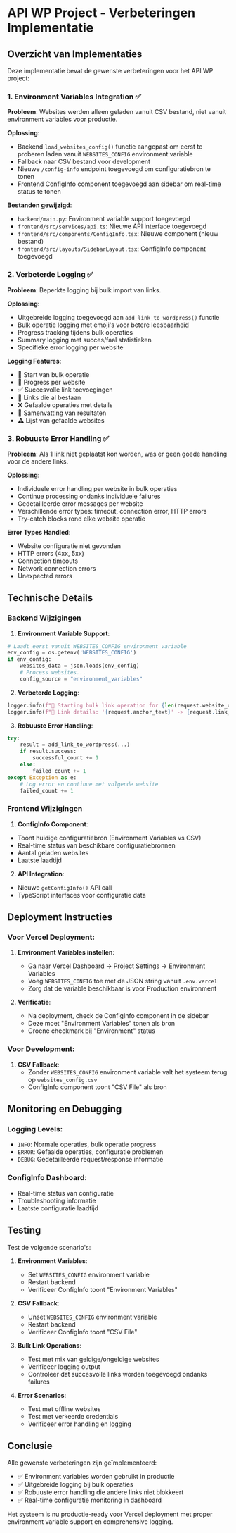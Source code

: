 # API WP Project - Verbeteringen Implementatie

## Overzicht van Implementaties

Deze implementatie bevat de gewenste verbeteringen voor het API WP project:

### 1. Environment Variables Integration ✅

**Probleem**: Websites werden alleen geladen vanuit CSV bestand, niet vanuit environment variables voor productie.

**Oplossing**: 
- Backend `load_websites_config()` functie aangepast om eerst te proberen laden vanuit `WEBSITES_CONFIG` environment variable
- Fallback naar CSV bestand voor development
- Nieuwe `/config-info` endpoint toegevoegd om configuratiebron te tonen
- Frontend ConfigInfo component toegevoegd aan sidebar om real-time status te tonen

**Bestanden gewijzigd**:
- `backend/main.py`: Environment variable support toegevoegd
- `frontend/src/services/api.ts`: Nieuwe API interface toegevoegd
- `frontend/src/components/ConfigInfo.tsx`: Nieuwe component (nieuw bestand)
- `frontend/src/layouts/SidebarLayout.tsx`: ConfigInfo component toegevoegd

### 2. Verbeterde Logging ✅

**Probleem**: Beperkte logging bij bulk import van links.

**Oplossing**:
- Uitgebreide logging toegevoegd aan `add_link_to_wordpress()` functie
- Bulk operatie logging met emoji's voor betere leesbaarheid
- Progress tracking tijdens bulk operaties
- Summary logging met succes/faal statistieken
- Specifieke error logging per website

**Logging Features**:
- 🚀 Start van bulk operatie
- 📝 Progress per website
- ✅ Succesvolle link toevoegingen
- 🔄 Links die al bestaan
- ❌ Gefaalde operaties met details
- 🏁 Samenvatting van resultaten
- ⚠️ Lijst van gefaalde websites

### 3. Robuuste Error Handling ✅

**Probleem**: Als 1 link niet geplaatst kon worden, was er geen goede handling voor de andere links.

**Oplossing**:
- Individuele error handling per website in bulk operaties
- Continue processing ondanks individuele failures
- Gedetailleerde error messages per website
- Verschillende error types: timeout, connection error, HTTP errors
- Try-catch blocks rond elke website operatie

**Error Types Handled**:
- Website configuratie niet gevonden
- HTTP errors (4xx, 5xx)
- Connection timeouts
- Network connection errors
- Unexpected errors

## Technische Details

### Backend Wijzigingen

1. **Environment Variable Support**:
```python
# Laadt eerst vanuit WEBSITES_CONFIG environment variable
env_config = os.getenv('WEBSITES_CONFIG')
if env_config:
    websites_data = json.loads(env_config)
    # Process websites...
    config_source = "environment_variables"
```

2. **Verbeterde Logging**:
```python
logger.info(f"🚀 Starting bulk link operation for {len(request.website_urls)} websites")
logger.info(f"🔗 Link details: '{request.anchor_text}' -> {request.link_url}")
```

3. **Robuuste Error Handling**:
```python
try:
    result = add_link_to_wordpress(...)
    if result.success:
        successful_count += 1
    else:
        failed_count += 1
except Exception as e:
    # Log error en continue met volgende website
    failed_count += 1
```

### Frontend Wijzigingen

1. **ConfigInfo Component**:
- Toont huidige configuratiebron (Environment Variables vs CSV)
- Real-time status van beschikbare configuratiebronnen
- Aantal geladen websites
- Laatste laadtijd

2. **API Integration**:
- Nieuwe `getConfigInfo()` API call
- TypeScript interfaces voor configuratie data

## Deployment Instructies

### Voor Vercel Deployment:

1. **Environment Variables instellen**:
   - Ga naar Vercel Dashboard → Project Settings → Environment Variables
   - Voeg `WEBSITES_CONFIG` toe met de JSON string vanuit `.env.vercel`
   - Zorg dat de variable beschikbaar is voor Production environment

2. **Verificatie**:
   - Na deployment, check de ConfigInfo component in de sidebar
   - Deze moet "Environment Variables" tonen als bron
   - Groene checkmark bij "Environment" status

### Voor Development:

1. **CSV Fallback**:
   - Zonder `WEBSITES_CONFIG` environment variable valt het systeem terug op `websites_config.csv`
   - ConfigInfo component toont "CSV File" als bron

## Monitoring en Debugging

### Logging Levels:
- `INFO`: Normale operaties, bulk operatie progress
- `ERROR`: Gefaalde operaties, configuratie problemen  
- `DEBUG`: Gedetailleerde request/response informatie

### ConfigInfo Dashboard:
- Real-time status van configuratie
- Troubleshooting informatie
- Laatste configuratie laadtijd

## Testing

Test de volgende scenario's:

1. **Environment Variables**:
   - Set `WEBSITES_CONFIG` environment variable
   - Restart backend
   - Verificeer ConfigInfo toont "Environment Variables"

2. **CSV Fallback**:
   - Unset `WEBSITES_CONFIG` environment variable  
   - Restart backend
   - Verificeer ConfigInfo toont "CSV File"

3. **Bulk Link Operations**:
   - Test met mix van geldige/ongeldige websites
   - Verificeer logging output
   - Controleer dat succesvolle links worden toegevoegd ondanks failures

4. **Error Scenarios**:
   - Test met offline websites
   - Test met verkeerde credentials
   - Verificeer error handling en logging

## Conclusie

Alle gewenste verbeteringen zijn geïmplementeerd:
- ✅ Environment variables worden gebruikt in productie
- ✅ Uitgebreide logging bij bulk operaties
- ✅ Robuuste error handling die andere links niet blokkeert
- ✅ Real-time configuratie monitoring in dashboard

Het systeem is nu productie-ready voor Vercel deployment met proper environment variable support en comprehensive logging.
